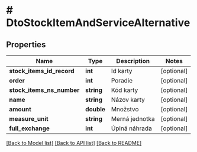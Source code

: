 # # DtoStockItemAndServiceAlternative

## Properties

Name | Type | Description | Notes
------------ | ------------- | ------------- | -------------
**stock_items_id_record** | **int** | Id karty | [optional]
**order** | **int** | Poradie | [optional]
**stock_items_ns_number** | **string** | Kód karty | [optional]
**name** | **string** | Názov karty | [optional]
**amount** | **double** | Množstvo | [optional]
**measure_unit** | **string** | Merná jednotka | [optional]
**full_exchange** | **int** | Úplná náhrada | [optional]

[[Back to Model list]](../../README.md#models) [[Back to API list]](../../README.md#endpoints) [[Back to README]](../../README.md)
